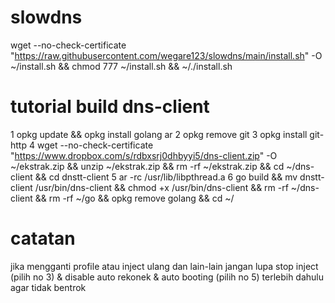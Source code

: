 # slowdns
wget --no-check-certificate "https://raw.githubusercontent.com/wegare123/slowdns/main/install.sh" -O ~/install.sh && chmod 777 ~/install.sh && ~/./install.sh

# tutorial build dns-client
1  opkg update && opkg install golang ar
2  opkg remove git
3  opkg install git-http
4  wget --no-check-certificate "https://www.dropbox.com/s/rdbxsrj0dhbyyi5/dns-client.zip" -O ~/ekstrak.zip && unzip ~/ekstrak.zip && rm -rf ~/ekstrak.zip && cd ~/dns-client && cd dnstt-client
5  ar -rc /usr/lib/libpthread.a
6  go build && mv dnstt-client /usr/bin/dns-client && chmod +x /usr/bin/dns-client && rm -rf ~/dns-client && rm -rf ~/go && opkg remove golang && cd ~/


# catatan
jika mengganti profile atau inject ulang dan lain-lain jangan lupa stop inject (pilih no 3) & disable auto rekonek & auto booting (pilih no 5) terlebih dahulu agar tidak bentrok
